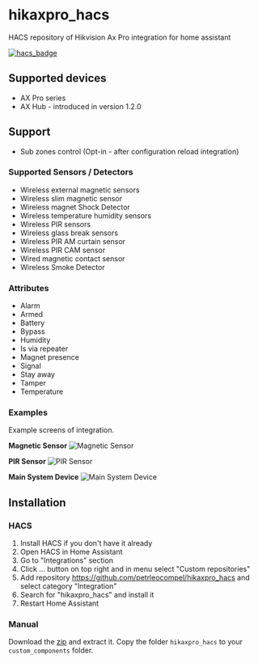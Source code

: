 # hikaxpro_hacs
HACS repository of Hikvision Ax Pro integration for home assistant

[![hacs_badge](https://img.shields.io/badge/HACS-Custom-41BDF5.svg)](https://github.com/hacs/integration)

## Supported devices
- AX Pro series
- AX Hub - introduced in version 1.2.0 

## Support
- Sub zones control (Opt-in - after configuration reload integration)

### Supported Sensors / Detectors
- Wireless external magnetic sensors
- Wireless slim magnetic sensor
- Wireless magnet Shock Detector
- Wireless temperature humidity sensors
- Wireless PIR sensors
- Wireless glass break sensors
- Wireless PIR AM curtain sensor
- Wireless PIR CAM sensor
- Wired magnetic contact sensor
- Wireless Smoke Detector

### Attributes
- Alarm
- Armed
- Battery
- Bypass
- Humidity
- Is via repeater
- Magnet presence
- Signal
- Stay away
- Tamper
- Temperature

### Examples
Example screens of integration. 

**Magnetic Sensor**
![Magnetic Sensor](https://user-images.githubusercontent.com/9423543/222737996-4eefb9a5-a09a-4713-a87e-71664580aaf2.png)

**PIR Sensor**
![PIR Sensor](https://user-images.githubusercontent.com/9423543/222738007-1961348c-9e94-46de-9a29-40aedc726e38.png)

**Main System Device**
![Main System Device](https://user-images.githubusercontent.com/9423543/224548626-823a6cfa-5c15-4a6a-97d2-32831797253c.png)


## Installation

### HACS

1. Install HACS if you don't have it already
2. Open HACS in Home Assistant
3. Go to "Integrations" section
4. Click ... button on top right and in menu select "Custom repositories"
5. Add repository https://github.com/petrleocompel/hikaxpro_hacs and select category "Integration"
6. Search for "hikaxpro_hacs" and install it
7. Restart Home Assistant

### Manual

Download the [zip](https://github.com/petrleocompel/hikaxpro_hacs/archive/refs/heads/master.zip) and extract it. Copy the folder `hikaxpro_hacs` to your `custom_components` folder.


